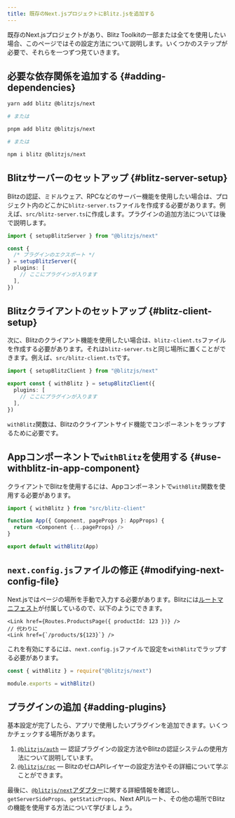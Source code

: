 ```yaml
---
title: 既存のNext.jsプロジェクトにBlitz.jsを追加する
---
```


既存のNext.jsプロジェクトがあり、Blitz Toolkitの一部または全てを使用したい場合、このページではその設定方法について説明します。いくつかのステップが必要で、それらを一つずつ見ていきます。

## 必要な依存関係を追加する {#adding-dependencies}

```sh
yarn add blitz @blitzjs/next

# または

pnpm add blitz @blitzjs/next

# または

npm i blitz @blitzjs/next
```

## Blitzサーバーのセットアップ {#blitz-server-setup}

Blitzの認証、ミドルウェア、RPCなどのサーバー機能を使用したい場合は、プロジェクト内のどこかに`blitz-server.ts`ファイルを作成する必要があります。例えば、`src/blitz-server.ts`に作成します。プラグインの追加方法については後で説明します。

```ts
import { setupBlitzServer } from "@blitzjs/next"

const {
  /* プラグインのエクスポート */
} = setupBlitzServer({
  plugins: [
    // ここにプラグインが入ります
  ],
})
```

## Blitzクライアントのセットアップ {#blitz-client-setup}

次に、Blitzのクライアント機能を使用したい場合は、`blitz-client.ts`ファイルを作成する必要があります。それは`blitz-server.ts`と同じ場所に置くことができます。例えば、`src/blitz-client.ts`です。

```ts
import { setupBlitzClient } from "@blitzjs/next"

export const { withBlitz } = setupBlitzClient({
  plugins: [
    // ここにプラグインが入ります
  ],
})
```

`withBlitz`関数は、Blitzのクライアントサイド機能でコンポーネントをラップするために必要です。

## Appコンポーネントで`withBlitz`を使用する {#use-withblitz-in-app-component}

クライアントでBlitzを使用するには、Appコンポーネントで`withBlitz`関数を使用する必要があります。

```ts
import { withBlitz } from "src/blitz-client"

function App({ Component, pageProps }: AppProps) {
  return <Component {...pageProps} />
}

export default withBlitz(App)
```

## `next.config.js`ファイルの修正 {#modifying-next-config-file}

Next.jsではページの場所を手動で入力する必要があります。Blitzには[ルートマニフェスト](./route-manifest)が付属しているので、以下のようにできます。

```tsx
<Link href={Routes.ProductsPage({ productId: 123 })} />
// 代わりに
<Link href={`/products/${123}`} />
```

これを有効にするには、`next.config.js`ファイルで設定を`withBlitz`でラップする必要があります。

```js
const { withBlitz } = require("@blitzjs/next")

module.exports = withBlitz()
```

## プラグインの追加 {#adding-plugins}

基本設定が完了したら、アプリで使用したいプラグインを追加できます。いくつかチェックする場所があります。

1. [`@blitzjs/auth`](./auth-setup) — 認証プラグインの設定方法やBlitzの認証システムの使用方法について説明しています。
2. [`@blitzjs/rpc`](./rpc-setup) — BlitzのゼロAPIレイヤーの設定方法やその詳細について学ぶことができます。

最後に、[`@blitzjs/next`アダプター](./blitzjs-next)に関する詳細情報を確認し、`getServerSideProps`、`getStaticProps`、Next APIルート、その他の場所でBlitzの機能を使用する方法について学びましょう。
